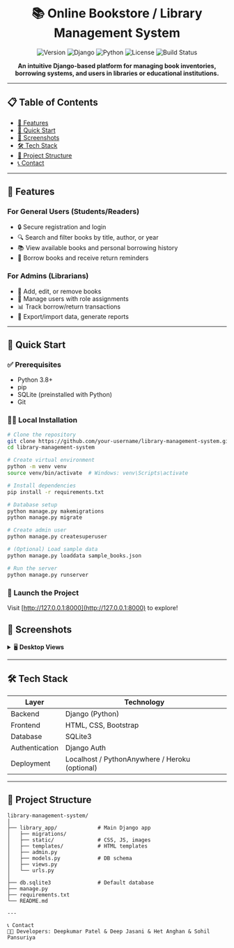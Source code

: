 <div align="center">

# 📚 Online Bookstore / Library Management System

![Version](https://img.shields.io/badge/version-1.0.0-blue.svg)
![Django](https://img.shields.io/badge/django-4.2.7-green.svg)
![Python](https://img.shields.io/badge/python-3.8+-blue.svg)
![License](https://img.shields.io/badge/license-MIT-green.svg)
![Build Status](https://img.shields.io/badge/build-passing-brightgreen.svg)

**An intuitive Django-based platform for managing book inventories, borrowing systems, and users in libraries or educational institutions.**

</div>

---

## 📋 Table of Contents

- [🌟 Features](#-features)
- [🚀 Quick Start](#-quick-start)
- [📸 Screenshots](#-screenshots)
- [🛠️ Tech Stack](#-tech-stack)
- [📁 Project Structure](#-project-structure)
- [📞 Contact](#-contact)

---

## 🌟 Features

### For General Users (Students/Readers)
- 🔒 Secure registration and login
- 🔍 Search and filter books by title, author, or year
- 📚 View available books and personal borrowing history
- 📅 Borrow books and receive return reminders

### For Admins (Librarians)
- 📘 Add, edit, or remove books
- 👥 Manage users with role assignments
- 📊 Track borrow/return transactions
- 📄 Export/import data, generate reports

---

## 🚀 Quick Start

### ✅ Prerequisites
- Python 3.8+
- pip
- SQLite (preinstalled with Python)
- Git

### 🧑‍💻 Local Installation

```bash
# Clone the repository
git clone https://github.com/your-username/library-management-system.git
cd library-management-system

# Create virtual environment
python -m venv venv
source venv/bin/activate  # Windows: venv\Scripts\activate

# Install dependencies
pip install -r requirements.txt

# Database setup
python manage.py makemigrations
python manage.py migrate

# Create admin user
python manage.py createsuperuser

# (Optional) Load sample data
python manage.py loaddata sample_books.json

# Run the server
python manage.py runserver
```
### 🚀 Launch the Project

Visit [http://127.0.0.1:8000](http://127.0.0.1:8000) to explore!


## 📸 Screenshots

<details>
<summary>🖥️ <strong>Desktop Views</strong></summary>

### 🧑‍🎓 User Dashboard
![User Dashboard](static/images/screenshots/user-dashboard.png)

### ⚙️ Admin Panel
![Admin Panel](static/images/screenshots/admin-panel.png)

### 🔍 Book Search
![Book Search](static/images/screenshots/book-search.png)

</details>

---

## 🛠️ Tech Stack

| Layer           | Technology            |
|----------------|------------------------|
| Backend         | Django (Python)        |
| Frontend        | HTML, CSS, Bootstrap   |
| Database        | SQLite3                |
| Authentication  | Django Auth            |
| Deployment      | Localhost / PythonAnywhere / Heroku (optional) |

---

## 📁 Project Structure

```plaintext
library-management-system/
│
├── library_app/             # Main Django app
│   ├── migrations/          
│   ├── static/              # CSS, JS, images
│   ├── templates/           # HTML templates
│   ├── admin.py
│   ├── models.py            # DB schema
│   ├── views.py
│   └── urls.py
│
├── db.sqlite3               # Default database
├── manage.py
├── requirements.txt
└── README.md

---

📞 Contact
👨‍💻 Developers: Deepkumar Patel & Deep Jasani & Het Anghan & Sohil Pansuriya
